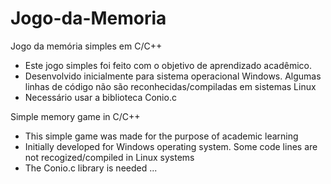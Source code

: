 # Jogo-da-Memoria
Jogo da memória simples em C/C++
- Este jogo simples foi feito com o objetivo de aprendizado acadêmico.
- Desenvolvido inicialmente para sistema operacional Windows. Algumas linhas de código não são reconhecidas/compiladas em sistemas Linux
- Necessário usar a biblioteca Conio.c

Simple memory game in C/C++
- This simple game was made for the purpose of academic learning
- Initially developed for Windows operating system. Some code lines are not recogized/compiled in Linux systems
- The Conio.c library is needed
...

